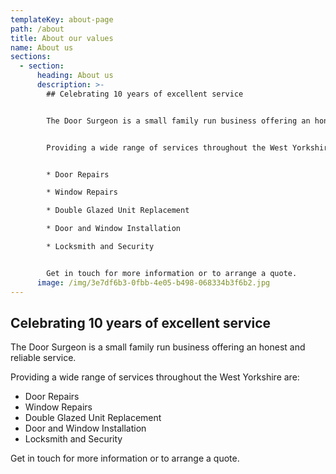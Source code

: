 ```yaml
---
templateKey: about-page
path: /about
title: About our values
name: About us
sections:
  - section:
      heading: About us
      description: >-
        ## Celebrating 10 years of excellent service


        The Door Surgeon is a small family run business offering an honest and reliable service.


        Providing a wide range of services throughout the West Yorkshire are:


        * Door Repairs

        * Window Repairs

        * Double Glazed Unit Replacement

        * Door and Window Installation

        * Locksmith and Security


        Get in touch for more information or to arrange a quote.
      image: /img/3e7df6b3-0fbb-4e05-b498-068334b3f6b2.jpg
---
```

## Celebrating 10 years of excellent service

The Door Surgeon is a small family run business offering an honest and reliable service.

Providing a wide range of services throughout the West Yorkshire are:

* Door Repairs
* Window Repairs
* Double Glazed Unit Replacement
* Door and Window Installation
* Locksmith and Security

Get in touch for more information or to arrange a quote.